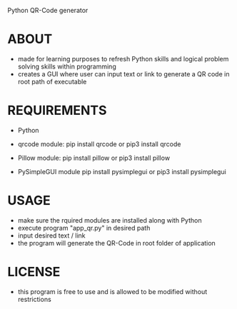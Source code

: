 Python QR-Code generator

# ABOUT #
- made for learning purposes to refresh Python skills and logical problem solving skills within programming
- creates a GUI where user can input text or link to generate a QR code in root path of executable

# REQUIREMENTS #
- Python
- qrcode module:
    pip install qrcode
    or
    pip3 install qrcode

- Pillow module:
    pip install pillow
    or
    pip3 install pillow

- PySimpleGUI module
    pip install pysimplegui
    or
    pip3 install pysimplegui

# USAGE #
- make sure the rquired modules are installed along with Python
- execute program "app_qr.py" in desired path
- input desired text / link
- the program will generate the QR-Code in root folder of application

# LICENSE #
- this program is free to use and is allowed to be modified without restrictions